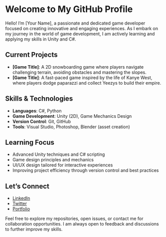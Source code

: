 # Welcome to My GitHub Profile

Hello! I’m [Your Name], a passionate and dedicated game developer focused on creating innovative and engaging experiences. As I embark on my journey in the world of game development, I am actively learning and applying my skills in Unity and C#. 

## Current Projects

- **[Game Title]**: A 2D snowboarding game where players navigate challenging terrain, avoiding obstacles and mastering the slopes.
- **[Game Title]**: A fast-paced game inspired by the life of Kanye West, where players dodge paparazzi and collect Yeezys to build their empire.

## Skills & Technologies

- **Languages**: C#, Python
- **Game Development**: Unity (2D), Game Mechanics Design
- **Version Control**: Git, GitHub
- **Tools**: Visual Studio, Photoshop, Blender (asset creation)

## Learning Focus

- Advanced Unity techniques and C# scripting
- Game design principles and mechanics
- UI/UX design tailored for interactive experiences
- Improving project efficiency through version control and best practices

## Let’s Connect

- [LinkedIn](Your_Linkedin_URL)
- [Twitter](Your_Twitter_URL)
- [Portfolio](Your_Portfolio_URL)

Feel free to explore my repositories, open issues, or contact me for collaboration opportunities. I am always open to feedback and discussions to further improve my skills.
